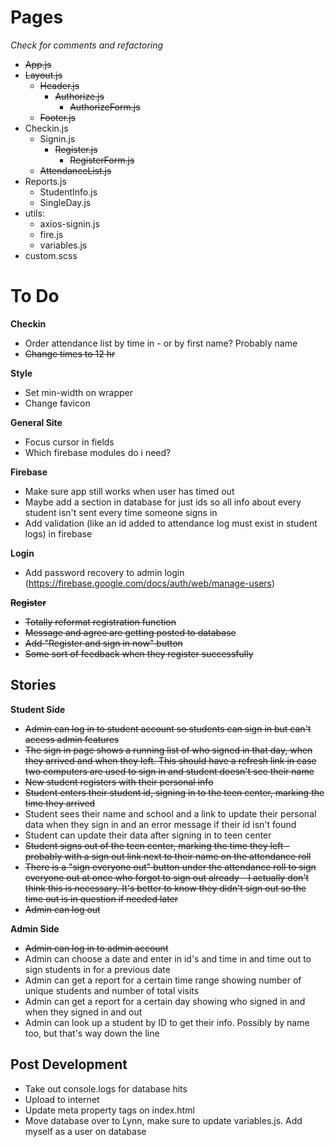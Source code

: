 # Pages
_Check for comments and refactoring_
* ~~App.js~~
* ~~Layout.js~~
  * ~~Header.js~~
    * ~~Authorize.js~~
      * ~~AuthorizeForm.js~~
  * ~~Footer.js~~
* Checkin.js
  * Signin.js
    * ~~Register.js~~
      * ~~RegisterForm.js~~
  * ~~AttendanceList.js~~
* Reports.js
  * StudentInfo.js
  * SingleDay.js
* utils:
  * axios-signin.js
  * fire.js
  * variables.js
* custom.scss

# To Do
**Checkin**
* Order attendance list by time in - or by first name? Probably name
* ~~Change times to 12 hr~~

**Style**
* Set min-width on wrapper
* Change favicon

**General Site**
* Focus cursor in fields
* Which firebase modules do i need?

**Firebase**
* Make sure app still works when user has timed out
* Maybe add a section in database for just ids so all info about every student isn't sent every time someone signs in
* Add validation (like an id added to attendance log must exist in student logs) in firebase 

**Login**
* Add password recovery to admin login (https://firebase.google.com/docs/auth/web/manage-users)

~~**Register**~~
* ~~Totally reformat registration function~~
* ~~Message and agree are getting posted to database~~
* ~~Add "Register and sign in now" button~~
* ~~Some sort of feedback when they register successfully~~

## Stories
**Student Side**
* ~~Admin can log in to student account so students can sign in but can't access admin features~~
* ~~The sign in page shows a running list of who signed in that day, when they arrived and when they left. This should have a refresh link in case two computers are used to sign in and student doesn't see their name~~
* ~~New student registers with their personal info~~
* ~~Student enters their student id, signing in to the teen center, marking the time they arrived~~
* Student sees their name and school and a link to update their personal data when they sign in and an error message if their id isn't found
* Student can update their data after signing in to teen center
* ~~Student signs out of the teen center, marking the time they left - probably with a sign out link next to their name on the attendance roll~~
* ~~There is a "sign everyone out" button under the attendance roll to sign everyone out at once who forgot to sign out already - I actually don't think this is necessary. It's better to know they didn't sign out so the time out is in question if needed later~~
* ~~Admin can log out~~

**Admin Side**
* ~~Admin can log in to admin account~~
* Admin can choose a date and enter in id's and time in and time out to sign students in for a previous date
* Admin can get a report for a certain time range showing number of unique students and number of total visits
* Admin can get a report for a certain day showing who signed in and when they signed in and out
* Admin can look up a student by ID to get their info. Possibly by name too, but that's way down the line

## Post Development
* Take out console.logs for database hits
* Upload to internet
* Update meta property tags on index.html
* Move database over to Lynn, make sure to update variables.js. Add myself as a user on database